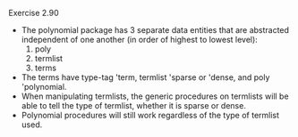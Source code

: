 Exercise 2.90

* The polynomial package has 3 separate data entities that are abstracted independent of one another (in order of highest to lowest level):
	1. poly
	2. termlist
	3. terms
* The terms have type-tag 'term, termlist 'sparse or 'dense, and poly 'polynomial.
* When manipulating termlists, the generic procedures on termlists will be able to tell the type of termlist, whether it is sparse or dense.
* Polynomial procedures will still work regardless of the type of termlist used.

	